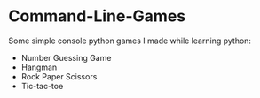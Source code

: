 # Command-Line-Games

Some simple console python games I made while learning python:

- Number Guessing Game
- Hangman
- Rock Paper Scissors
- Tic-tac-toe
